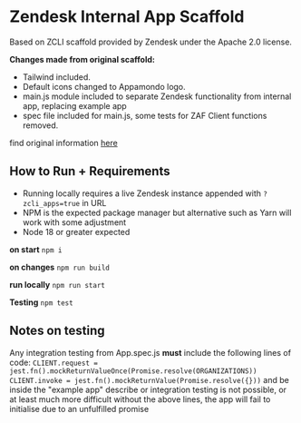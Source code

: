 # Zendesk Internal App Scaffold

Based on ZCLI scaffold provided by Zendesk under the Apache 2.0 license.

**Changes made from original scaffold:**

- Tailwind included.
- Default icons changed to Appamondo logo.
- main.js module included to separate Zendesk functionality from internal app, replacing example app
- spec file included for main.js, some tests for ZAF Client functions removed.

find original information [here](https://github.com/zendesk/app_scaffolds)

## How to Run + Requirements

- Running locally requires a live Zendesk instance appended with ```?zcli_apps=true``` in URL
- NPM is the expected package manager but alternative such as Yarn will work with some adjustment
- Node 18 or greater expected

**on start**
```npm i```

**on changes**
```npm run build```

**run locally**
```npm run start```

**Testing**
```npm test```

## Notes on testing

Any integration testing from App.spec.js **must** include the following lines of code:
```CLIENT.request = jest.fn().mockReturnValueOnce(Promise.resolve(ORGANIZATIONS))```
```CLIENT.invoke = jest.fn().mockReturnValue(Promise.resolve({}))```
and be inside the "example app" describe or integration testing is not possible, or at least much more difficult
without the above lines, the app will fail to initialise due to an unfulfilled promise
